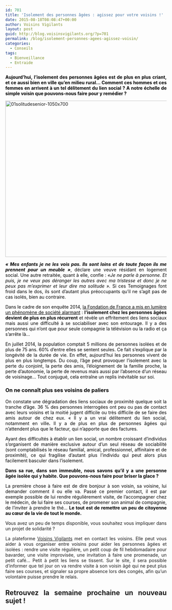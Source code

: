```yaml
---
id: 701
title: 'Isolement des personnes âgées : agissez pour votre voisins !'
date: 2015-08-18T08:08:47+00:00
author: Voisins Vigilants
layout: post
guid: http://blog.voisinsvigilants.org/?p=701
permalink: /blog/isolement-personnes-agees-agissez-voisin/
categories:
  - Conseils
tags:
  - Bienveillance
  - Entraide
---
```

<p style="text-align: justify;">
  <span style="color: #000000;"><strong>Aujourd’hui, l’isolement des personnes âgées est de plus en plus criant, et ce aussi bien en ville qu’en milieu rural… Comment ces hommes et ces femmes en arrivent à un tel délitement du lien social ? A notre échelle de simple voisin que pouvons-nous faire pour y remédier ?</strong></span>
</p>

<p style="text-align: justify;">
  <a href="./../../images/2015/08/01solitudesenior-1050x700.jpg"><img class="aligncenter  wp-image-702" src="./../../images/2015/08/01solitudesenior-1050x700.jpg" alt="01solitudesenior-1050x700" width="731" height="487" /></a>
</p>

<p style="color: #444444; text-align: justify;">
  <span style="color: #000000;"><strong><em>« Mes enfants je ne les vois pas. Ils sont loins et de toute façon ils me prennent pour un meuble</em></strong><em> <strong>»</strong></em>, déclare une veuve résidant en logement social. Une autre retraitée, quant à elle, confie : <em>«Je ne parle à personne. Et puis, je ne veux pas déranger les autres avec ma tristesse et donc je ne peux pas m’exprimer et leur dire ma solitude ». </em>Si ces Temoignages font froid dans le dos, ils sont d’autant plus préoccupants qu’il ne s’agit pas de cas isolés, bien au contraire.</span>
</p>

<p style="color: #444444; text-align: justify;">
  <span style="color: #000000;">Dans le cadre de son enquête 2014, <a style="color: #000000;" href="http://www.fondationdefrance.org/Nos-Actions/Aider-les-personnes-vulnerables/En-France/La-Fondation-de-France-agit-contre-les-solitudes" target="_blank"><span style="color: #000000;">la Fondation de France a mis en lumière un phénomène de société alarmant</span></a> : <strong>l’isolement chez les personnes âgées devient de plus en plus récurrent</strong> et révèle un effritement des liens sociaux mais aussi une difficulté à se sociabiliser avec son entourage. Il y a des personnes qui n&rsquo;ont que pour seule compagnie la télévision ou la radio et ça s&rsquo;arrête là&#8230;</span>
</p>

<p style="color: #444444; text-align: justify;">
  <span style="color: #000000;">En juillet 2014, la population comptait 5 millions de personnes isolées et de plus de 75 ans. 60% d&rsquo;entre elles se sentent seules. Ce fait s&rsquo;explique par la longévité de la durée de vie. En effet, aujourd&rsquo;hui les personnes vivent de plus en plus longtemps. Du coup, l&rsquo;âge peut provoquer l&rsquo;isolement avec la perte du conjoint, la perte des amis, l&rsquo;éloignement de la famille proche, la perte d&rsquo;autonomie, la perte de revenus mais aussi par l&rsquo;absence d&rsquo;un réseau de voisinage&#8230; Tout conjugué, cela entraîne un replis inévitable sur soi. </span>
</p>

<h3 style="text-align: justify;">
  <span style="color: #000000;">On ne connaît plus ses voisins de paliers</span>
</h3>

<p style="color: #444444; text-align: justify;">
  <span style="color: #000000;">On constate une dégradation des liens sociaux de proximité quelque soit la tranche d’âge. 36 % des personnes interrogées ont peu ou pas de contact avec leurs voisins et la moitié jugent difficile ou très difficile de se faire des amis autour de chez eux. « Il y a un vrai délitement du lien social, notamment en ville<strong><em>.</em></strong><em> </em>Il y a de plus en plus de personnes âgées qui n’attendent plus que le facteur, qui n’apporte que des factures.</span>
</p>

<p style="color: #444444; text-align: justify;">
  <span style="color: #000000;">Ayant des difficultés à établir un lien social, un nombre croissant d’individus s’organisent de manière exclusive autour d’un seul réseau de sociabilité (sont comptabilisés le réseau familial, amical, professionnel, affinitaire et de proximité), ce qui fragilise d’autant plus l’individu qui peut alors plus facilement basculer dans l’isolement.</span>
</p>

<p style="text-align: justify;">
  <span style="color: #000000;"><strong>Dans sa rue, dans son immeuble, nous savons qu&rsquo;il y a une personne âgée isolée qui y habite. Que pouvons-nous faire pour briser la glace ? </strong></span>
</p>

<p style="text-align: justify;">
  <span style="color: #000000;">La première chose à faire est de dire bonjour à son voisin, sa voisine, lui demander comment il ou elle va. Passé ce premier contact, il est par exemple possible de lui rendre régulièrement visite, de l&rsquo;accompagner chez le médecin, de lui faire ses courses, de promener son animal de compagnie, de l&rsquo;inviter à prendre le thé&#8230; <strong>Le tout est de remettre un peu de citoyenne au cœur de la vie de tout le monde.</strong></span>
</p>

<p style="text-align: justify;">
  <span style="color: #000000;">Vo</span>us avez un peu de temps disponible, vous souhaitez vous impliquer dans un projet de solidarité ?
</p>

<p style="text-align: justify;">
  La plateforme <a href="http://www.voisinsvigilants.org">Voisins Vigilants</a> met en contact les voisins. Elle peut vous aider à vous organiser entre voisins pour aider les personnes âgées et isolées : rendre une visite régulière, un petit coup de fil hebdomadaire pour bavarder, une visite improvisée, une invitation à faire une promenade, un petit café&#8230; Petit à petit les liens se tissent. Sur le site, il sera possible d&rsquo;informer que tel jour on va rendre visite à son voisin âgé qui ne peut plus faire ses courses, et signaler sa propre absence lors des congés, afin qu’un volontaire puisse prendre le relais.
</p>

<h2 style="text-align: justify;">
  <strong>Retrouvez la semaine prochaine un nouveau sujet ! </strong>
</h2>
